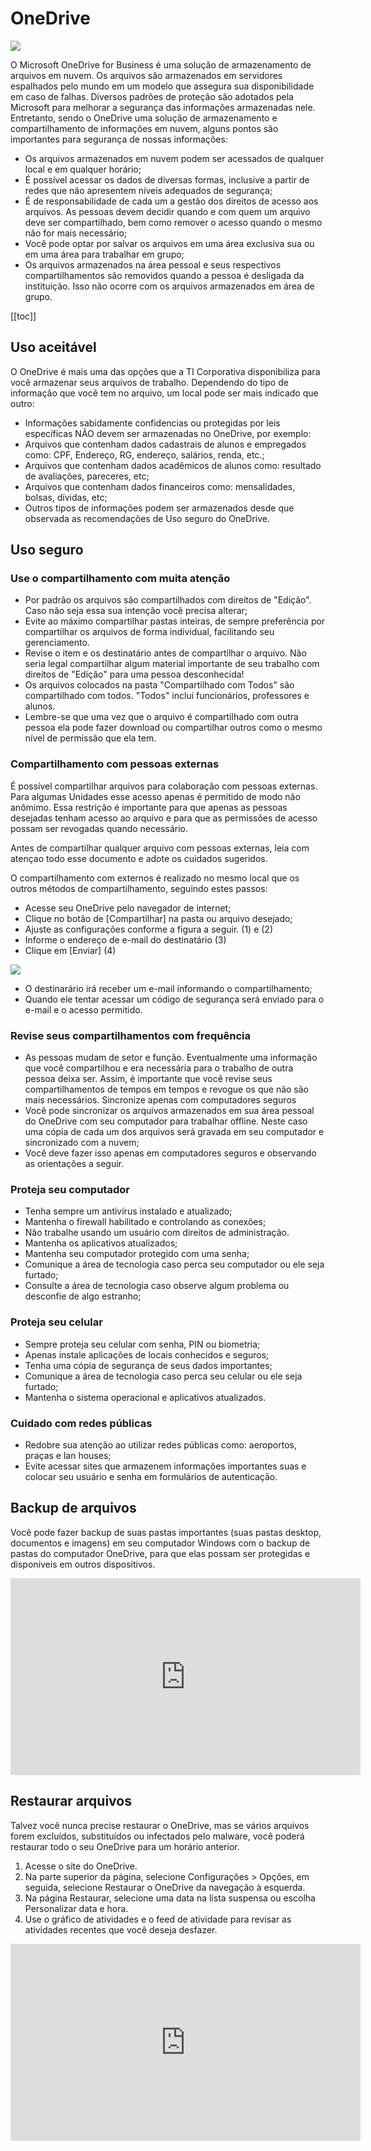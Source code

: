 # OneDrive
![](/img/onedrive.jpg)

O Microsoft OneDrive for Business é uma solução de armazenamento de arquivos em nuvem. Os arquivos são armazenados em servidores espalhados pelo mundo em um modelo que assegura sua disponibilidade em caso de falhas. Diversos padrões de proteção são adotados pela Microsoft para melhorar a segurança das informações armazenadas nele. Entretanto, sendo o OneDrive uma solução de armazenamento e compartilhamento de informações em nuvem, alguns pontos são importantes para segurança de nossas informações:

- Os arquivos armazenados em nuvem podem ser acessados de qualquer local e em qualquer horário;
- É possível acessar os dados de diversas formas, inclusive a partir de redes que não apresentem níveis adequados de segurança;
- É de responsabilidade de cada um a gestão dos direitos de acesso aos arquivos. As pessoas devem decidir quando e com quem um arquivo deve ser compartilhado, bem como remover o acesso quando o mesmo não for mais necessário; 
- Você pode optar por salvar os arquivos em uma área exclusiva sua ou em uma área para trabalhar em grupo;
- Os arquivos armazenados na área pessoal e seus respectivos compartilhamentos são removidos quando a pessoa é desligada da instituição. Isso não ocorre com os arquivos armazenados em área de grupo.

[[toc]]

## Uso aceitável
O OneDrive é mais uma das opções que a TI Corporativa disponibiliza para você armazenar seus arquivos de trabalho. Dependendo do tipo de informação que você tem no arquivo, um local pode ser mais indicado que outro:

- Informações sabidamente confidencias ou protegidas por leis específicas NÃO devem ser armazenadas no OneDrive, por exemplo:
- Arquivos que contenham dados cadastrais de alunos e empregados como: CPF, Endereço, RG, endereço, salários, renda, etc.;
- Arquivos que contenham dados acadêmicos de alunos como: resultado de avaliações, pareceres, etc;
- Arquivos que contenham dados financeiros como: mensalidades, bolsas, dívidas, etc;
- Outros tipos de informações podem ser armazenados desde que observada as recomendações de Uso seguro do OneDrive.

## Uso seguro
### Use o compartilhamento com muita atenção

- Por padrão os arquivos são compartilhados com direitos de "Edição". Caso não seja essa sua intenção você precisa alterar;
- Evite ao máximo compartilhar pastas inteiras, de sempre preferência por compartilhar os arquivos de forma individual, facilitando seu gerenciamento.
- Revise o item e os destinatário antes de compartilhar o arquivo. Não seria legal compartilhar algum material importante de seu trabalho com direitos de "Edição" para uma pessoa desconhecida!
- Os arquivos colocados na pasta "Compartilhado com Todos" são compartilhado com todos. "Todos" inclui funcionários, professores e alunos.
- Lembre-se que uma vez que o arquivo é compartilhado com outra pessoa ela pode fazer download ou compartilhar outros como o mesmo nível de permissão que ela tem.

### Compartilhamento com pessoas externas
É possível compartilhar arquivos para colaboração com pessoas externas. Para algumas Unidades esse acesso apenas é permitido de modo não anômimo. Essa restrição é importante para que apenas as pessoas desejadas tenham acesso ao arquivo e para que as permissões de acesso possam ser revogadas quando necessário.

Antes de compartilhar qualquer arquivo com pessoas externas, leia com atençao todo esse documento e adote os cuidados sugeridos.

O compartilhamento com externos é realizado no mesmo local que os outros métodos de compartilhamento, seguindo estes passos:
  - Acesse seu OneDrive pelo navegador de internet;
  - Clique no botão de [Compartilhar] na pasta ou arquivo desejado;
  - Ajuste as configurações conforme a figura a seguir. (1) e (2)
  - Informe o endereço de e-mail do destinatário (3)
  - Clique em [Enviar] (4)

![](/img/compartilhamento_externo.png)

 - O destinarário irá receber um e-mail informando o compartilhamento;
 - Quando ele tentar acessar um código de segurança será enviado para o e-mail e o acesso permitido.

### Revise seus compartilhamentos com frequência

- As pessoas mudam de setor e função. Eventualmente uma informação que você compartilhou e era necessária para o trabalho de outra pessoa deixa ser. Assim, é importante que você revise seus compartilhamentos de tempos em tempos e revogue os que não são mais necessários.
Sincronize apenas com computadores seguros
- Você pode sincronizar os arquivos armazenados em sua área pessoal do OneDrive com seu computador para trabalhar offline. Neste caso uma cópia de cada um dos arquivos será gravada em seu computador e sincronizado com a nuvem;
- Você deve fazer isso apenas em computadores seguros e observando as orientações a seguir.

### Proteja seu computador
- Tenha sempre um antivírus instalado e atualizado;
- Mantenha o firewall habilitado e controlando as conexões;
- Não trabalhe usando um usuário com direitos de administração.
- Mantenha os aplicativos atualizados;
- Mantenha seu computador protegido com uma senha;
- Comunique a área de tecnologia caso perca seu computador ou ele seja furtado;
- Consulte a área de tecnologia caso observe algum problema ou desconfie de algo estranho;

### Proteja seu celular
- Sempre proteja seu celular com senha, PIN ou biometria;
- Apenas instale aplicações de locais conhecidos e seguros;
- Tenha uma cópia de segurança de seus dados importantes;
- Comunique a área de tecnologia caso perca seu celular ou ele seja furtado;
- Mantenha o sistema operacional e aplicativos atualizados.

### Cuidado com redes públicas
- Redobre sua atenção ao utilizar redes públicas como: aeroportos, praças e lan houses;
- Evite acessar sites que armazenem informações importantes suas e colocar seu usuário e senha em formulários de autenticação.

## Backup de arquivos
Você pode fazer backup de suas pastas importantes (suas pastas desktop, documentos e imagens) em seu computador Windows com o backup de pastas do computador OneDrive, para que elas possam ser protegidas e disponíveis em outros dispositivos.

<iframe width="560" height="315" src="https://www.microsoft.com/pt-br/videoplayer/embed/RE3bNi0?pid=ocpVideo0-innerdiv-oneplayer&postJsllMsg=true&maskLevel=20&market=pt-br" frameborder="0" allow="accelerometer; autoplay; clipboard-write; encrypted-media; gyroscope; picture-in-picture" allowfullscreen></iframe>

## Restaurar arquivos

Talvez você nunca precise restaurar o OneDrive, mas se vários arquivos forem excluídos, substituídos ou infectados pelo malware, você poderá restaurar todo o seu OneDrive para um horário anterior.

 1) Acesse o site do OneDrive.
 2) Na parte superior da página, selecione Configurações > Opções, em seguida, selecione Restaurar o OneDrive da navegação à esquerda.
 3) Na página Restaurar, selecione uma data na lista suspensa ou escolha Personalizar data e hora.
 4) Use o gráfico de atividades e o feed de atividade para revisar as atividades recentes que você deseja desfazer.

<iframe width="560" height="315" src=" https://www.microsoft.com/pt-br/videoplayer/embed/RE3qrko?pid=ocpVideo0-innerdiv-oneplayer&postJsllMsg=true&maskLevel=20&market=pt-br" frameborder="0" allow="accelerometer; autoplay; clipboard-write; encrypted-media; gyroscope; picture-in-picture" allowfullscreen></iframe>

